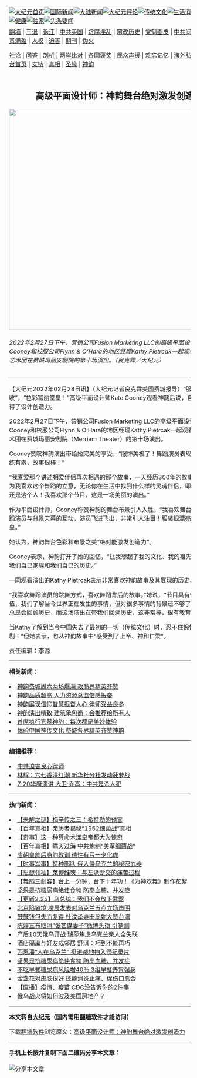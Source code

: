<a name="1" id="1" target="_blank"></a><span id="1"></span>
<table align=center border="0"><tr><td colspan="2" VALIGN=TOP><a href="https://github.com/rxpdbu307/djy/blob/master/gb/nf1351518.md#1"><img src="https://raw.githubusercontent.com/rxpdbu307/www/master/t/djy/1.jpg" title="大纪元首页" alt="大纪元首页"></a><a href="https://github.com/rxpdbu307/djy/blob/master/gb/n24hr.md#1"><img src="https://raw.githubusercontent.com/rxpdbu307/www/master/t/djy/3.jpg" title="国际新闻" alt="国际新闻"></a><a href="https://github.com/rxpdbu307/djy/blob/master/gb/nsc413.md#1"><img src="https://raw.githubusercontent.com/rxpdbu307/www/master/t/djy/4.jpg" title="大陆新闻" alt="大陆新闻"></a><a href="https://github.com/rxpdbu307/djy/blob/master/gb/news392.md#1"><img src="https://raw.githubusercontent.com/rxpdbu307/www/master/t/djy/5.jpg" title="大纪元评论" alt="大纪元评论"></a><a href="https://github.com/rxpdbu307/djy/blob/master/gb/news2007.md#1"><img src="https://raw.githubusercontent.com/rxpdbu307/www/master/t/djy/6.jpg" title="传统文化" alt="传统文化"></a><a href="https://github.com/rxpdbu307/djy/blob/master/gb/news2008.md#1"><img src="https://raw.githubusercontent.com/rxpdbu307/www/master/t/djy/7.jpg" title="生活消费" alt="生活消费"></a><a href="https://github.com/rxpdbu307/djy/blob/master/gb/ncyule.md#1"><img src="https://raw.githubusercontent.com/rxpdbu307/www/master/t/djy/8.jpg" title="娱乐休闲" alt="娱乐休闲"></a><a href="https://github.com/rxpdbu307/djy/blob/master/gb/nsc1002.md#1"><img src="https://raw.githubusercontent.com/rxpdbu307/www/master/t/djy/9.jpg" title="健康" alt="健康"></a><a href="https://github.com/rxpdbu307/djy/blob/master/gb/nf6092.md#1"><img src="https://raw.githubusercontent.com/rxpdbu307/www/master/t/djy/10a.jpg" title="独家" alt="独家"></a><a href="https://github.com/rxpdbu307/djy/blob/master/gb/nf4514.md#1"><img src="https://raw.githubusercontent.com/rxpdbu307/www/master/t/djy/12a.jpg" title="头条要闻" alt="头条要闻"></a></td></tr>
<tr><td colspan="2" VALIGN=TOP><a target="_blank" href="https://github.com/rxpdbu307/www/blob/master/README.md?zsrh#1">翻墙</a> | <a target="_blank" href="https://github.com/rxpdbu307/djy/blob/master/gb/nf5657.md#1">三退</a> | <a target="_blank" href="https://github.com/rxpdbu307/djy/blob/master/gb/nf6124.md#1">诉江</a> | <a target="_blank" href="https://github.com/rxpdbu307/djy/blob/master/gb/nf1176117.md#1">中共卖国</a> | <a target="_blank" href="https://github.com/rxpdbu307/djy/blob/master/gb/nf5773.md#1">贪腐淫乱</a> | <a target="_blank" href="https://github.com/rxpdbu307/djy/blob/master/gb/nf1176115.md#1">窜改历史</a> | <a target="_blank" href="https://github.com/rxpdbu307/djy/blob/master/gb/nf1176107.md#1">党魁画皮</a> | <a target="_blank" href="https://github.com/rxpdbu307/djy/blob/master/gb/nf1320400.md#1">中共间谍</a> | <a target="_blank" href="https://github.com/rxpdbu307/djy/blob/master/gb/nf1176114.md#1">破坏传统</a> | <a target="_blank" href="https://github.com/rxpdbu307/ntdtv/blob/master/gb/prog447_1.md#1">恶贯满盈</a> | <a target="_blank" href="https://github.com/rxpdbu307/djy/blob/master/gb/ncid278.md#1">人权</a> | <a target="_blank" href="https://github.com/rxpdbu307/djy/blob/master/gb/nf1176111.md#1">迫害</a> | <a target="_blank" href="https://gitlab.com/szzdlab/mh-qikan/blob/master/README.md#1">期刊</a> | <a target="_blank" href="https://github.com/rxpdbu307/djy/blob/master/gb/nf5562.md#1">伪火</a></p><p><a target="_blank" href="https://github.com/rxpdbu307/djy/blob/master/gb/9p.md#1">社论</a> | <a target="_blank" href="https://github.com/rxpdbu307/djy/blob/master/gb/nf4378.md#1">问答</a> | <a target="_blank" href="https://github.com/rxpdbu307/djy/blob/master/gb/nf5792.md#1">剖析</a> | <a target="_blank" href="https://github.com/rxpdbu307/djy/blob/master/gb/nf5735.md#1">两岸比对</a> | <a target="_blank" href="https://github.com/rxpdbu307/djy/blob/master/gb/nf6119.md#1">各国褒奖</a> | <a target="_blank" href="https://github.com/rxpdbu307/djy/blob/master/gb/nf6120.md#1">民众声援</a> | <a target="_blank" href="https://github.com/rxpdbu307/djy/blob/master/gb/nf1188594.md#1">难忘记忆</a> | <a target="_blank" href="https://github.com/rxpdbu307/djy/blob/master/gb/nf3180.md#1">海外弘传</a> | <a target="_blank" href="https://github.com/rxpdbu307/djy/blob/master/gb/nf5410.md#1">万人上访</a> | <a target="_blank" href="https://github.com/rxpdbu307/www/blob/master/README.md?zsrh#1">平台首页</a> | <a target="_blank" href="https://github.com/rxpdbu307/djy/blob/master/gb/nf4386.md#1">支持</a> | <a target="_blank" href="https://github.com/rxpdbu307/djy/blob/master/gb/nf4389.md#1">真相</a> | <a target="_blank" href="https://github.com/rxpdbu307/djy/blob/master/gb/nf5790.md#1">圣缘</a> | <a target="_blank" href="https://github.com/rxpdbu307/djy/blob/master/gb/nf4786.md#1">神韵</a></td></tr>
<tr><td VALIGN=TOP width="626"><h2 align=center>高级平面设计师：神韵舞台绝对激发创造力</h2>
<img width="600" src="https://i.epochtimes.com/assets/uploads/2022/02/id13609970-2202271621052124-600x400.jpg" />
<h6>2022年2月27日下午，营销公司Fusion Marketing LLC的高级平面设计师Kate Cooney和校服公司Flynn & O'Hara的地区经理Kathy Pietrcak一起观看了神韵巡回艺术团在费城玛丽安剧院的第十场演出。（良克霖／大纪元）
</h6>
<hr>
	<p>【大纪元2022年02月28日讯】（大纪元记者良克霖美国费城报导）“服饰美不胜收”，“色彩富丽堂皇！”高级平面设计师Kate Cooney观看<ahref="https://github.com/rxpdbu307/djy/blob/master/gb/tag/%E7%A5%9E%E9%9F%B5.md#1">神韵</a>后说，自己从演出中获得了设计创造力。</p>
<p>2022年2月27日下午，营销公司Fusion Marketing LLC的高级平面设计师Kate Cooney和校服公司Flynn &amp; O&#8217;Hara的地区经理Kathy Pietrcak一起观看了<ahref="https://github.com/rxpdbu307/djy/blob/master/gb/tag/%E7%A5%9E%E9%9F%B5.md#1">神韵</a>巡回艺术团在<ahref="https://github.com/rxpdbu307/djy/blob/master/gb/tag/%E8%B4%B9%E5%9F%8E%E7%8E%9B%E4%B8%BD%E5%AE%89%E5%89%A7%E9%99%A2.md#1">费城玛丽安剧院</a>（Merriam Theater）的第十场演出。</p>
<p>Cooney赞叹神韵演出带给她完美的享受，“服饰美极了！<ahref="https://github.com/rxpdbu307/djy/blob/master/gb/tag/%E8%88%9E%E8%B9%88.md#1">舞蹈</a>演员表现出色，他们训练有素，故事很棒！”</p>
<p>“我喜爱那个讲述相爱伴侣再次相遇的那个故事，一天经历300年的故事。”她说，“因为我喜欢这个<ahref="https://github.com/rxpdbu307/djy/blob/master/gb/tag/%E8%88%9E%E8%B9%88.md#1">舞蹈</a>的立意，无论你在生活中找到什么样的灵魂伴侣，即使是300年后还是这个人！我喜欢那个节目，这是一场美丽的演出。”</p>
<p>作为平面设计师，Cooney称赞神韵的舞台布景引人入胜，“我喜欢舞台设计，喜欢舞蹈演员与背景天幕的互动，演员飞进飞出，非常引人注目！服装很漂亮，色彩富丽堂皇。”</p>
<p>她认为，神韵舞台色彩和布景之美“绝对能激发创造力”。</p>
<p>Cooney表示，神韵打开了她的回忆，“让我想起了我的文化、我的祖先，并试图记住我们自己家族和我们自己的历史。”</p>
<p>一同观看演出的Kathy Pietrcak表示非常喜欢神韵故事及其展现的历史、传统文化。</p>
<p>“我喜欢舞蹈演员的跳舞方式，喜欢舞蹈背后的故事。”她说，“节目具有很大的教育价值，我们了解当今世界正在发生的事情，但对很多事情的背景还不够了解，我们并不总是会回顾历史，而这场演出在带我们回溯历史，这非常棒，很有教育意义。”</p>
<p>当Kathy了解到当今中国失去了最初的一切（传统文化）时，忍不住惋惜道，“这是悲剧！”但她表示，也从神韵故事中“感受到了上帝、神和仁爱”。</p>
<p>责任编辑：李源</p>
	
<hr>


<strong>相关新闻：</strong>
<li><a href="https://github.com/rxpdbu307/djy/blob/master/gb/20/3/1/n11906651.md#1">神韵费城周六两场爆满 政商界精英齐赞</a></li>
<li><a href="https://github.com/rxpdbu307/djy/blob/master/gb/22/2/20/n13591969.md#1">神韵品质超高 人力资源总监倍感振奋</a></li>
<li><a href="https://github.com/rxpdbu307/djy/blob/master/gb/22/2/24/n13601350.md#1">神韵展现信仰智慧振奋人心 律师受益良多</a></li>
<li><a href="https://github.com/rxpdbu307/djy/blob/master/gb/22/2/24/n13601549.md#1">神韵演出精致 建筑承包商：会推荐给所有人</a></li>
<li><a href="https://github.com/rxpdbu307/djy/blob/master/gb/22/2/24/n13602941.md#1">首席执行官赞神韵：每次都是美妙体验</a></li>
<li><a href="https://github.com/rxpdbu307/djy/blob/master/gb/22/2/26/n13606738.md#1">体验中国神传文化 费城各界精英齐赞神韵</a></li>
<hr>


<strong>编辑推荐：</strong>
<li><a href="https://github.com/upjkzu3674/djy/blob/master/gb/9/2/9/n2422991.md?dfh#1" target="_blank">中共迫害良心律师</a></li><li><a href="https://github.com/tsiac2612/djy/blob/master/gb/19/8/23/n11473593.md#1" target="_blank">林辉：六七香港红潮 新华社分社发动菠萝战</a></li><li><a href="https://github.com/tsiac2612/djy/blob/master/gb/19/7/21/n11398694.md#1" target="_blank">7·20华府演讲 大卫·乔高：中共是杀人犯</a></li>
<hr>

<strong>热门新闻：</strong>
<li><a href="https://github.com/rxpdbu307/djy/blob/master/gb/22/2/3/n13553506.md#1">【未解之谜】梅辛传之三：希特勒的预言</a></li>
<li><a href="https://github.com/rxpdbu307/djy/blob/master/gb/22/2/14/n13576716.md#1">【百年真相】亲历者揭秘“1952细菌战”真相</a></li>
<li><a href="https://github.com/rxpdbu307/djy/blob/master/gb/22/2/17/n13582748.md#1">【奇事】这一种算命术连皇帝都大为惊奇</a></li>
<li><a href="https://github.com/rxpdbu307/djy/blob/master/gb/22/2/14/n13576687.md#1">【百年真相】瞒天过海 中共炮制“美军细菌战”</a></li>
<li><a href="https://github.com/rxpdbu307/djy/blob/master/gb/22/1/27/n13533579.md#1">唐朝皇族后裔的教训 德性有亏一夕化虎</a></li>
<li><a href="https://github.com/rxpdbu307/djy/blob/master/gb/22/2/26/n13607632.md#1">【时事军事】特种部队 俄入侵乌克兰的秘密武器</a></li>
<li><a href="https://github.com/rxpdbu307/djy/blob/master/gb/22/2/21/n13594447.md#1">【思想领袖】莱博维茨：与左派断交的痛苦过程</a></li>
<li><a href="https://github.com/rxpdbu307/djy/blob/master/gb/22/2/27/n13607928.md#1">【舞蹈三剑客】台上一分钟，台下十年功！《为神欢舞》制作花絮</a></li>
<li><a href="https://github.com/rxpdbu307/djy/blob/master/gb/22/2/25/n13604960.md#1">坚果是抗糖尿病绝佳食物 防高血糖、并发症</a></li>
<li><a href="https://github.com/rxpdbu307/djy/blob/master/gb/22/2/25/n13604998.md#1">【更新2.25】乌总统：我们不会放下武器</a></li>
<li><a href="https://github.com/rxpdbu307/djy/blob/master/gb/22/2/25/n13605502.md#1">北京陷窘境 凌晨发表对乌克兰五点立场声明</a></li>
<li><a href="https://github.com/rxpdbu307/djy/blob/master/gb/22/2/24/n13603115.md#1">鼓鼓钱包失而复得 杜汶泽妻田蕊妮大赞台湾</a></li>
<li><a href="https://github.com/rxpdbu307/djy/blob/master/gb/22/2/25/n13605706.md#1">陈婷宣布取消“张艺谋妻子”微博头衔 引猜测</a></li>
<li><a href="https://github.com/rxpdbu307/djy/blob/master/gb/22/2/24/n13602961.md#1">产后10天俄乌开战 瑞莎焦虑乌克兰亲人全失联</a></li>
<li><a href="https://github.com/rxpdbu307/djy/blob/master/gb/22/2/24/n13603338.md#1">酒店隔离与好友成邻居 舒淇：巧到不能再巧</a></li>
<li><a href="https://github.com/rxpdbu307/djy/blob/master/gb/22/2/25/n13604262.md#1">西恩潘“人在乌克兰” 挺进战地拍入侵纪录片</a></li>
<li><a href="https://github.com/rxpdbu307/djy/blob/master/gb/22/2/25/n13604960.md#1">坚果是抗糖尿病绝佳食物 防高血糖、并发症</a></li>
<li><a href="https://github.com/rxpdbu307/djy/blob/master/gb/22/2/18/n13586671.md#1">不吃早餐糖尿病风险增40％ 3组早餐养胃强身</a></li>
<li><a href="https://github.com/rxpdbu307/djy/blob/master/gb/22/2/24/n13602281.md#1">金盏花对皮肤很好 还能消炎止痛、促伤口愈合</a></li>
<li><a href="https://github.com/rxpdbu307/djy/blob/master/gb/22/2/26/n13607115.md#1">【直播】疫情、疫苗 CDC没告诉你的2件事</a></li>
<li><a href="https://github.com/rxpdbu307/djy/blob/master/gb/22/2/26/n13606713.md#1">俄乌战火将如何波及美国房地产？</a></li>
<hr>

<strong>本文转自<a href="https://www.epochtimes.com">大纪元</a>（国内需用<a href="https://github.com/rxpdbu307/www/blob/master/README.md#8">翻墙软件</a>才能访问）</strong><p>下载<a href="https://github.com/rxpdbu307/www/blob/master/README.md#8">翻墙软件</a>浏览原文：<a href="https://www.epochtimes.com/gb/22/2/28/n13609965.htm">高级平面设计师：神韵舞台绝对激发创造力</a></p><hr>

<strong>手机上长按并复制下面二维码分享本文章：</strong><br><br><img src="https://chart.apis.google.com/chart?cht=qr&chs=240x240&choe=UTF-8&chld=M|2&chl=https://github.com/rxpdbu307/djy/blob/master/gb/22/2/28/n13609965.md%231" title="分享本文章"></td><td VALIGN=TOP><a href="https://github.com/rxpdbu307/djy/blob/master/gb/16/1/21/n4622075.md?dfh#1" target="_blank"><img src="https://raw.githubusercontent.com/rxpdbu307/djy/master/gb/300/wei-f1.jpg" title="中共的伪火骗局"  alt="中共的伪火骗局"></a><br><a href="https://github.com/rxpdbu307/www/blob/master/README.md?dfh#9" target="_blank"><img src="https://raw.githubusercontent.com/rxpdbu307/djy/master/gb/300/yong-h.jpg" title="永恒的见证"  alt="永恒的见证"></a><br><a href="https://github.com/rxpdbu307/djy/blob/master/gb/13/9/29/n3974789.md?dfh#1" target="_blank"><img src="https://raw.githubusercontent.com/rxpdbu307/djy/master/gb/300/shang-lnz.jpg" title="善良女子被中共投男牢"  alt="善良女子被中共投男牢"></a><br><a href="https://github.com/rxpdbu307/djy/blob/master/gb/16/3/16/n4663449.md?dfh#1" target="_blank"><img src="https://raw.githubusercontent.com/rxpdbu307/djy/master/gb/300/huo-z3.jpg" title="警卫目击活摘器官"  alt="警卫目击活摘器官"></a><br><a href="https://github.com/rxpdbu307/djy/blob/master/gb/16/8/7/n8177641.md?dfh#1" target="_blank"><img src="https://raw.githubusercontent.com/rxpdbu307/djy/master/gb/300/huo-z4.jpg" title="证人描述活摘恐怖"  alt="证人描述活摘恐怖"></a><br><a href="https://github.com/rxpdbu307/djy/blob/master/gb/10/4/19/n2881569.md?dfh#1" target="_blank"><img src="https://raw.githubusercontent.com/rxpdbu307/djy/master/gb/300/huo-z1.jpg" title="揭开活摘器官黑幕"  alt="揭开活摘器官黑幕"></a><br><a href="https://github.com/rxpdbu307/djy/blob/master/gb/10/11/7/n3077476.md?dfh#1" target="_blank"><img src="https://raw.githubusercontent.com/rxpdbu307/djy/master/gb/300/ma-ks.jpg" title="马克思的成魔之路"  alt="马克思的成魔之路"></a><br><a href="https://github.com/rxpdbu307/djy/blob/master/gb/14/6/9/n4173977.md?dfh#1" target="_blank"><img src="https://raw.githubusercontent.com/rxpdbu307/djy/master/gb/300/chang-zs.jpg" title="藏字石 蕴天机"  alt="藏字石 蕴天机"></a><br><a href="https://github.com/rxpdbu307/djy/blob/master/gb/18/5/10/n10381511.md?dfh#1" target="_blank"><img src="https://raw.githubusercontent.com/rxpdbu307/djy/master/gb/300/st1.jpg" title="关注三亿人三退"  alt="关注三亿人三退"></a><br><a href="https://github.com/rxpdbu307/djy/blob/master/gb/18/3/21/n10237682.md?dfh#1" target="_blank"><img src="https://raw.githubusercontent.com/rxpdbu307/djy/master/gb/300/jie-t.jpg" title="解体中共复兴中华"  alt="解体中共复兴中华"></a><br><a href="https://github.com/rxpdbu307/djy/blob/master/gb/9/2/9/n2422991.md?dfh#1" target="_blank"><img src="https://raw.githubusercontent.com/rxpdbu307/djy/master/gb/300/gao-zs.jpg" title="中共迫害良心律师"  alt="中共迫害良心律师"></a><br><a href="https://github.com/rxpdbu307/djy/blob/master/gb/18/12/9/n10900044.md?dfh#1" target="_blank"><img src="https://raw.githubusercontent.com/rxpdbu307/djy/master/gb/300/sj1.jpg" title="三百多万人举报江泽民"  alt="三百多万人举报江泽民"></a><br><a href="https://github.com/rxpdbu307/djy/blob/master/gb/18/8/28/n10672014.md?dfh#1" target="_blank"><img src="https://raw.githubusercontent.com/rxpdbu307/djy/master/gb/300/sj2.jpg" title="这些官员为何起诉江泽民"  alt="这些官员为何起诉江泽民"></a><br><a href="https://github.com/rxpdbu307/djy/blob/master/gb/8/12/18/n2367165.md?dfh#1" target="_blank"><img src="https://raw.githubusercontent.com/rxpdbu307/djy/master/gb/300/liangan.jpg" title="海峡两岸的强烈对比"  alt="海峡两岸的强烈对比"></a><br><a href="https://github.com/rxpdbu307/djy/blob/master/gb/15/12/10/n4593139.md?dfh#1" target="_blank"><img src="https://raw.githubusercontent.com/rxpdbu307/djy/master/gb/300/jia-ndzl.jpg" title="加拿大总理的贺信"  alt="加拿大总理的贺信"></a><br><a href="https://github.com/rxpdbu307/djy/blob/master/gb/11/6/17/n3289382.md?dfh#1" target="_blank"><img src="https://raw.githubusercontent.com/rxpdbu307/djy/master/gb/300/xiao-wd.jpg" title="探寻真相兼听则明"  alt="探寻真相兼听则明"></a><br><a href="https://github.com/rxpdbu307/djy/blob/master/gb/18/10/27/n10812623.md?dfh#1" target="_blank"><img src="https://raw.githubusercontent.com/rxpdbu307/djy/master/gb/300/yindu.jpg" title="印度媒体报道东方"  alt="印度媒体报道东方"></a><br><a href="https://github.com/rxpdbu307/djy/blob/master/gb/18/6/9/n10469652.md?dfh#1" target="_blank"><img src="https://raw.githubusercontent.com/rxpdbu307/djy/master/gb/300/xie-j.jpg" title="不一样的海外校园"  alt="不一样的海外校园"></a><br><a href="https://github.com/rxpdbu307/djy/blob/master/gb/7/4/5/n1669415.md?dfh#1" target="_blank"><img src="https://raw.githubusercontent.com/rxpdbu307/djy/master/gb/300/li-up.jpg" title="从大师到徒弟的传奇"  alt="从大师到徒弟的传奇"></a><br><a href="https://github.com/rxpdbu307/djy/blob/master/gb/17/5/26/n9191512.md?dfh#1" target="_blank"><img src="https://raw.githubusercontent.com/rxpdbu307/djy/master/gb/300/zfl2.jpg" title="亿万人与东方一本奇书"  alt="亿万人与东方一本奇书"></a><br><a href="https://github.com/rxpdbu307/djy/blob/master/gb/13/11/27/n4020290.md?dfh#1" target="_blank"><img src="https://raw.githubusercontent.com/rxpdbu307/djy/master/gb/300/zhen-h.jpg" title="大陆见不到的震撼场面"  alt="大陆见不到的震撼场面"></a><br><a href="https://github.com/rxpdbu307/djy/blob/master/gb/15/7/17/n4482910.md?dfh#1" target="_blank"><img src="https://raw.githubusercontent.com/rxpdbu307/djy/master/gb/300/dalu-sk.jpg" title="人心向善 大陆当初盛况"  alt="人心向善 大陆当初盛况"></a><br><a href="https://github.com/rxpdbu307/djy/blob/master/gb/19/1/5/n10955468.md?dfh#1" target="_blank"><img src="https://raw.githubusercontent.com/rxpdbu307/djy/master/gb/300/zfl1.jpg" title="追寻真理 这书讲什么"  alt="追寻真理 这书讲什么"></a><br><a href="https://github.com/rxpdbu307/www/blob/master/README.md?dfh#1" target="_blank"><img src="https://raw.githubusercontent.com/rxpdbu307/djy/master/gb/300/fq1.jpg" title="下载免费翻墙软件"  alt="下载免费翻墙软件"></a><br></td></tr></table>
